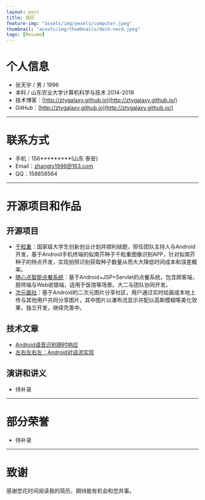 ```yaml
---
layout: post
title: 简历
feature-img: "assets/img/pexels/computer.jpeg"
thumbnail: "assets/img/thumbnails/desk-nerd.jpeg"
tags: [Resume]
---
```


# 个人信息

- 张天宇 / 男 / 1996
- 本科 / 山东农业大学计算机科学与技术 2014-2018
- 技术博客：[http://ztygalaxy.github.io](http://ztygalaxy.github.io/)
- GitHub：[http://ztygalaxy.github.io](http://ztygalaxy.github.io/)

------

# 联系方式

- 手机：156*********(山东 泰安)
- Email：[zhangty1996@163.com](mailto:zhangty1996@163.com)
- QQ：158858564

------

# 开源项目和作品

## 开源项目

- [千粒重](http://ztygalaxy.github.io)：国家级大学生创新创业计划并顺利结题，担任团队主持人与Android开发，基于Android手机终端的拟南芥种子千粒重图像识别APP，针对拟南芥种子的特点开发，实现拍照识别获取种子数量从而大大降低时间成本和误差概率。
- [随心点智能点餐系统](http://github.com/ztygalaxy/Suixindian-Android)：基于Android+JSP+Servlet的点餐系统，包含顾客端，厨师端与Web收银端，适用于饭馆等场景。大二与团队协同开发。
- [次元画社](https://github.com/ztygalaxy/cyhs)：基于Android的二次元图片分享社区，用户通过实时绘画或本地上传与其他用户共同分享图片，其中图片以瀑布流显示并配以高斯模糊等美化效果，独立开发，继续完善中。

## 技术文章

- [Android语音识别随时响应](https://ztygalaxy.github.io/2018/01/05/Android%E8%AF%AD%E9%9F%B3%E8%AF%86%E5%88%AB%E9%9A%8F%E6%97%B6%E5%93%8D%E5%BA%94.html)
- [左右左右左：Android对话流实现](https://ztygalaxy.github.io/2018/01/05/%E5%B7%A6%E5%8F%B3%E5%B7%A6%E5%8F%B3%E5%B7%A6-Android%E5%AF%B9%E8%AF%9D%E6%B5%81%E5%AE%9E%E7%8E%B0.html)

## 演讲和讲义

- 待补录

------
# 部分荣誉

- 待补录

------

# 致谢

感谢您花时间阅读我的简历，期待能有机会和您共事。